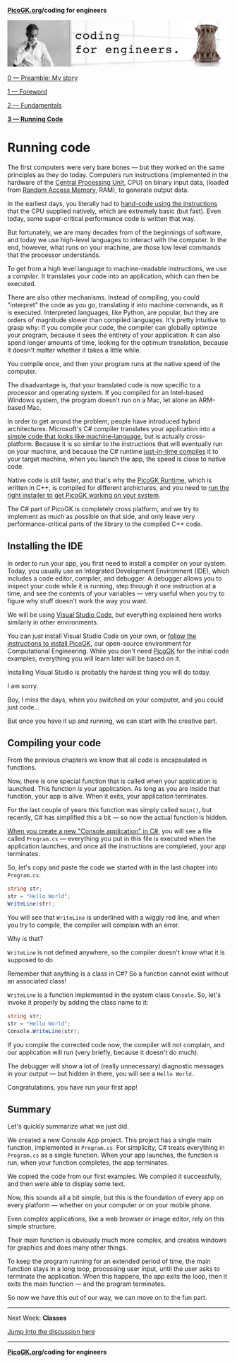**[PicoGK.org](https://picogk.org)/coding for engineers**

![Coding for Engineers](assets/CodingforEngineers.jpg)

[0 — Preamble: My story](0-preamble.md)

[1 — Foreword](1-foreword.md)

[2 — Fundamentals](2-fundamentals.md)

[**3 — Running Code**](3-running-code.md)

# Running code

The first computers were very bare bones — but they worked on the same principles as they do today. Computers run instructions (implemented in the hardware of the [Central Processing Unit](https://en.wikipedia.org/wiki/Central_processing_unit), CPU) on binary input data, (loaded from [Random Access Memory](https://en.wikipedia.org/wiki/Random-access_memory), RAM), to generate output data.

In the earliest days, you literally had to [hand-code using the instructions](https://en.wikipedia.org/wiki/Assembly_language) that the CPU supplied natively, which are extremely basic (but fast). Even today, some super-critical performance code is written that way.

But fortunately, we are many decades from of the beginnings of software, and today we use high-level languages to interact with the computer. In the end, however, what runs on your machine, are those low level commands that the processor understands.

To get from a high level language to machine-readable instructions, we use a *compiler*. It translates your code into an application, which can then be executed.

There are also other mechanisms. Instead of compiling, you could "interpret" the code as you go, translating it into machine commands, as it is executed. Interpreted languages, like Python, are popular, but they are orders of magnitude slower than compiled languages. It's pretty intuitive to grasp why: If you compile your code, the compiler can globally optimize your program, because it sees the entirety of your application. It can also spend longer amounts of time, looking for the optimum translation, because it doesn't matter whether it takes a little while. 

You compile once, and then your program runs at the native speed of the computer.

The disadvantage is, that your translated code is now specific to a processor and operating system. If you compiled for an Intel-based Windows system, the program doesn't run on a Mac, let alone an ARM-based Mac.

In order to get around the problem, people have introduced hybrid architectures. Microsoft's C# compiler translates your application into a [simple code that looks like machine-language](https://en.wikipedia.org/wiki/Bytecode), but is actually cross-platform. Because it is so similar to the instructions that will eventually run on your machine, and because the C# runtime [just-in-time compiles](https://en.wikipedia.org/wiki/Just-in-time_compilation) it to your target machine, when you launch the app, the speed is close to native code.

Native code is still faster, and that's why the [PicoGK Runtime](https://github.com/leap71/PicoGKRuntime), which is written in C++, is compiled for different archictures, and you need to [run the right installer to get PicoGK working on your system](https://github.com/leap71/PicoGK/releases).

The C# part of PicoGK is completely cross platform, and we try to implement as much as possible on that side, and only leave very performance-critical parts of the library to the compiled C++ code.

## Installing the IDE

In order to run your app, you first need to install a compiler on your system. Today, you usually use an Integrated Development Environment (IDE), which includes a code editor, compiler, and debugger. A debugger allows you to inspect your code while it is running, step through it one instruction at a time, and see the contents of your variables — very useful when you try to figure why stuff doesn't work the way you want.

We will be using [Visual Studio Code](https://code.visualstudio.com/), but everything explained here works similarly in other environments.

You can just install Visual Studio Code on your own, or [follow the instructions to install PicoGK](https://github.com/leap71/PicoGK/blob/main/Documentation), our open-source environment for Computational Engineering. While you don't need [PicoGK](https://picogk.org) for the initial code examples, everything you will learn later will be based on it.

Installing Visual Studio is probably the hardest thing you will do today. 

I am sorry.

Boy, I miss the days, when you switched on your computer, and you could just code...

But once you have it up and running, we can start with the creative part.

## Compiling your code

From the previous chapters we know that all code is encapsulated in functions. 

Now, there is one special function that is called when your application is launched. This function *is* your application. As long as you are inside that function, your app is alive. When it exits, your application terminates.

For the last couple of years this function was simply called `main()`, but recently, C# has simplified this a bit — so now the actual function is hidden.

[When you create a new "Console application" in C#](https://learn.microsoft.com/en-us/dotnet/core/tutorials/with-visual-studio-code), you will see a file called `Program.cs` — everything you put in this file is executed when the application launches, and once all the instructions are completed, your app terminates.

So, let's copy and paste the code we started with in the last chapter into `Program.cs`:

```c#
string str;
str = "Hello World";
WriteLine(str);
```

You will see that `WriteLine` is underlined with a wiggly red line, and when you try to compile, the compiler will complain with an error.

Why is that?

`WriteLine` is not defined anywhere, so the compiler doesn't know what it is supposed to do 

Remember that anything is a class in C#? So a function cannot exist without an associated class!

`WriteLine` is a function implemented in the system class `Console`. So, let's invoke it properly by adding the class name to it:

```c#
string str;
str = "Hello World";
Console.WriteLine(str);
```

If you compile the corrected code now, the compiler will not complain, and our application will run (very briefly, because it doesn't do much).

The debugger will show a lot of (really unnecessary) diagnostic messages in your output — but hidden in there, you will see a `Hello World.`

Congratulations, you have run your first app!

## Summary

Let's quickly summarize what we just did.

We created a new Console App project. This project has a single main function, implemented in `Program.cs`. For simplicity, C# treats everything in `Program.cs` as a single function. When your app launches, the function is run, when your function completes, the app terminates.

We copied the code from our first examples. We compiled it successfully, and then were able to display some text. 

Now, this sounds all a bit simple, but this is the foundation of every app on every platform — whether on your computer or on your mobile phone. 

Even complex applications, like a web browser or image editor, rely on this simple structure. 

Their main function is obviously much more complex, and creates windows for graphics and does many other things. 

To keep the program running for an extended period of time, the main function stays in a long loop, processing user input, until the user asks to terminate the application. When this happens, the app exits the loop, then it exits the main function — and the program terminates.

So now we have this out of our way, we can move on to the fun part.

-----

Next Week: **Classes**

[Jump into the discussion here](https://github.com/leap71/PicoGK/discussions/categories/coding-for-computational-engineers)

------

**[PicoGK.org](https://picogk.org)/coding for engineers**

